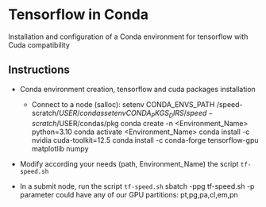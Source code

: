 <!-- TOC --><a name="README"></a>
# Tensorflow in Conda

Installation and configuration of a Conda environment for tensorflow with Cuda compatibility

<!-- TOC --><a name="Instructions"></a>
## Instructions
* Conda environment creation, tensorflow and cuda packages installation
    * Connect to a node (salloc):
        setenv CONDA_ENVS_PATH /speed-scratch/$USER/condas
        setenv CONDA_PKGS_DIRS /speed-scratch/$USER/condas/pkg
        conda create -n <Environment_Name> python=3.10
        conda activate <Environment_Name>
        conda install -c nvidia cuda-toolkit=12.5
        conda install -c conda-forge tensorflow-gpu matplotlib numpy

* Modify according your needs (path, Environment_Name) the script `tf-speed.sh`
* In a submit node, run the script `tf-speed.sh`
        sbatch -ppg tf-speed.sh
    -p parameter could have any of our GPU partitions: pt,pg,pa,cl,em,pn
        
<!-- TOC end -->